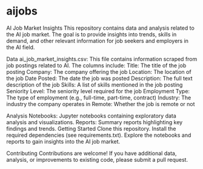 # aijobs
AI Job Market Insights
This repository contains data and analysis related to the AI job market. The goal is to provide insights into trends, skills in demand, and other relevant information for job seekers and employers in the AI field.

Data
ai_job_market_insights.csv: This file contains information scraped from job postings related to AI. The columns include:
Title: The title of the job posting
Company: The company offering the job
Location: The location of the job
Date Posted: The date the job was posted
Description: The full text description of the job
Skills: A list of skills mentioned in the job posting
Seniority Level: The seniority level required for the job
Employment Type: The type of employment (e.g., full-time, part-time, contract)
Industry: The industry the company operates in
Remote: Whether the job is remote or not


Analysis
Notebooks: Jupyter notebooks containing exploratory data analysis and visualizations.
Reports: Summary reports highlighting key findings and trends.
Getting Started
Clone this repository.
Install the required dependencies (see requirements.txt).
Explore the notebooks and reports to gain insights into the AI job market.


Contributing
Contributions are welcome! If you have additional data, analysis, or improvements to existing code, please submit a pull request.
